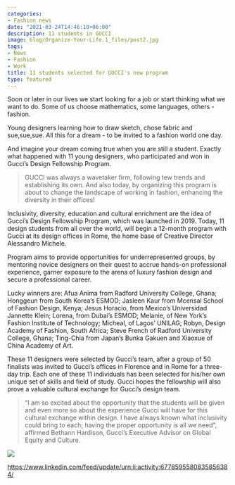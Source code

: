 ```yaml
---
categories:
- Fashion news
date: "2021-03-24T14:46:10+06:00"
description: 11 students in GUCCI
image: blog/Organize-Your-Life.1_files/post2.jpg
tags:
- News
- Fashion
- Work
title: 11 students selected for GUCCI's new program
type: featured
---
```


Soon or later in our lives we start looking for a job or start thinking what we want to do. Some of us choose mathematics, some languages, others - fashion.

Young designers learning how to draw sketch, chose fabric and sue,sue,sue. All this for a dream - to be invited to a fashion world one day. 

And imagine your dream coming true when you are still a student. Exactly what happened with 11 young designers, who participated and won in Gucci’s Design Fellowship Program.

>GUCCI was always a wavetaker firm, following tew trends and establishing its own. And also today, by organizing this program is about to change the landscape of working in fashion, enhancing the diversity in their offices!

Inclusivity, diversity, education and cultural enrichment are the idea of Gucci’s Design Fellowship Program, which was launched in 2019. Today, 11 design students from all over the world, will begin a 12-month program with Gucci at its design offices in Rome, the home base of Creative Director Alessandro Michele.

Program aims to provide opportunities for underrepresented groups, by mentoring novice designers on their quest to accrue hands-on professional experience, garner exposure to the arena of luxury fashion design and secure a professional career.

Lucky winners are: Afua Anima from Radford University College, Ghana; Honggeun from South Korea’s ESMOD; Jasleen Kaur from Mcensal School of Fashion Design, Kenya; Jesus Horacio, from Mexico’s Universidad Jannette Klein; Lorena, from Dubai’s ESMOD; Melanie, of New York’s Fashion Institute of Technology; Micheal, of Lagos’ UNILAG; Robyn, Design Academy of Fashion, South Africa; Steve French of Radford University College, Ghana; Ting-Chia from Japan’s Bunka Gakuen and Xiaoxue of China Academy of Art. 

These 11 designers were selected by Gucci’s team, after a group of 50 finalists was invited to Gucci’s offices in Florence and in Rome for a three-day trip. Each one of these 11 individuals has been selected for his/her own unique set of skills and field of study. Gucci hopes the fellowship will also prove a valuable cultural exchange for Gucci’s design team.

>“I am so excited about the opportunity that the students will be given and even more so about the experience Gucci will have for this cultural exchange within design. I have always known what inclusivity could bring to each; having the proper opportunity is all we need”, affirmed Bethann Hardison, Gucci’s Executive Advisor on Global Equity and Culture.

![](/blog/Organize-Your-Life.1_files/gucci.jfif)

https://www.linkedin.com/feed/update/urn:li:activity:6778595580835856384/
